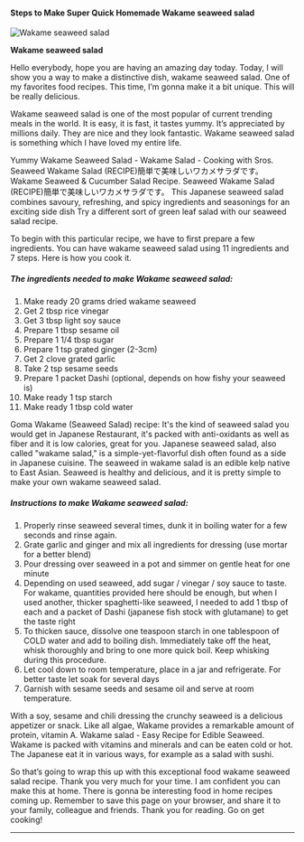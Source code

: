             

#### Steps to Make Super Quick Homemade Wakame seaweed salad

![Wakame seaweed salad](https://img-global.cpcdn.com/recipes/6244690402738176/751x532cq70/wakame-seaweed-salad-recipe-main-photo.jpg)

**Wakame seaweed salad**

Hello everybody, hope you are having an amazing day today. Today, I will show you a way to make a distinctive dish, wakame seaweed salad. One of my favorites food recipes. This time, I’m gonna make it a bit unique. This will be really delicious.

Wakame seaweed salad is one of the most popular of current trending meals in the world. It is easy, it is fast, it tastes yummy. It’s appreciated by millions daily. They are nice and they look fantastic. Wakame seaweed salad is something which I have loved my entire life.

Yummy Wakame Seaweed Salad - Wakame Salad - Cooking with Sros. Seaweed Wakame Salad (RECIPE)簡単で美味しいワカメサラダです。 Wakame Seaweed & Cucumber Salad Recipe. Seaweed Wakame Salad (RECIPE)簡単で美味しいワカメサラダです。 This Japanese seaweed salad combines savoury, refreshing, and spicy ingredients and seasonings for an exciting side dish Try a different sort of green leaf salad with our seaweed salad recipe.

To begin with this particular recipe, we have to first prepare a few ingredients. You can have wakame seaweed salad using 11 ingredients and 7 steps. Here is how you cook it.

##### The ingredients needed to make Wakame seaweed salad:

1.  Make ready 20 grams dried wakame seaweed
2.  Get 2 tbsp rice vinegar
3.  Get 3 tbsp light soy sauce
4.  Prepare 1 tbsp sesame oil
5.  Prepare 1 1/4 tbsp sugar
6.  Prepare 1 tsp grated ginger (2-3cm)
7.  Get 2 clove grated garlic
8.  Take 2 tsp sesame seeds
9.  Prepare 1 packet Dashi (optional, depends on how fishy your seaweed is)
10.  Make ready 1 tsp starch
11.  Make ready 1 tbsp cold water

Goma Wakame (Seaweed Salad) recipe: It's the kind of seaweed salad you would get in Japanese Restaurant, it's packed with anti-oxidants as well as fiber and it is low calories, great for you. Japanese seaweed salad, also called "wakame salad," is a simple-yet-flavorful dish often found as a side in Japanese cuisine. The seaweed in wakame salad is an edible kelp native to East Asian. Seaweed is healthy and delicious, and it is pretty simple to make your own wakame seaweed salad.

##### Instructions to make Wakame seaweed salad:

1.  Properly rinse seaweed several times, dunk it in boiling water for a few seconds and rinse again.
2.  Grate garlic and ginger and mix all ingredients for dressing (use mortar for a better blend)
3.  Pour dressing over seaweed in a pot and simmer on gentle heat for one minute
4.  Depending on used seaweed, add sugar / vinegar / soy sauce to taste. For wakame, quantities provided here should be enough, but when I used another, thicker spaghetti-like seaweed, I needed to add 1 tbsp of each and a packet of Dashi (japanese fish stock with glutamane) to get the taste right
5.  To thicken sauce, dissolve one teaspoon starch in one tablespoon of COLD water and add to boiling dish. Immediately take off the heat, whisk thoroughly and bring to one more quick boil. Keep whisking during this procedure.
6.  Let cool down to room temperature, place in a jar and refrigerate. For better taste let soak for several days
7.  Garnish with sesame seeds and sesame oil and serve at room temperature.

With a soy, sesame and chili dressing the crunchy seaweed is a delicious appetizer or snack. Like all algae, Wakame provides a remarkable amount of protein, vitamin A. Wakame salad - Easy Recipe for Edible Seaweed. Wakame is packed with vitamins and minerals and can be eaten cold or hot. The Japanese eat it in various ways, for example as a salad with sushi.

So that’s going to wrap this up with this exceptional food wakame seaweed salad recipe. Thank you very much for your time. I am confident you can make this at home. There is gonna be interesting food in home recipes coming up. Remember to save this page on your browser, and share it to your family, colleague and friends. Thank you for reading. Go on get cooking!

* * *